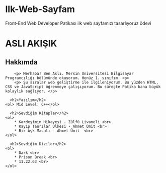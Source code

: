 # Ilk-Web-Sayfam
Front-End Web Developer Patikası ilk web sayfamızı tasarlıyoruz ödevi

<!DOCTYPE html>
<html lang="tr">
<head>
    <title>ilk web sayfam ✨</title>

</head>
<body>
    <h1><strong>ASLI AKIŞIK</strong></h1>
      <h2>Hakkımda</h2>

        <p> Merhaba! Ben Aslı. Mersin Üniversitesi Bilgisayar Programcılığı bölümünde okuyorum. Henüz 1. sınıfım. <p>
        <p> Şu sıralar web geliştirme ile ilgileniyorum. Bu yüzden HTML, CSS ve JavaScript öğrenmeye çalışıyorum. Bu süreçte Patika bana büyük kolaylık sağlıyor. </p>

      <h2>Yazılım</h2>
    <ol> Mid Level: C++</ol>

      <h2>Sevdiğim Kitaplar</h2>
    <ol>
        * Kardeşimin Hikayesi - Zülfü Livaneli <br>
        * Kayıp Tanrılar Ülkesi - Ahmet Ümit <br>
        * Bir Aşk Masalı - Ahmet Ümit  <br>
    </ol>

      <h2>Sevdiğim Diziler</h2>
    <ol>
        * Dark <br>
        * Prison Break <br>
        * 11.22.63 <br>
    </ol>


    
</body>
</html>
